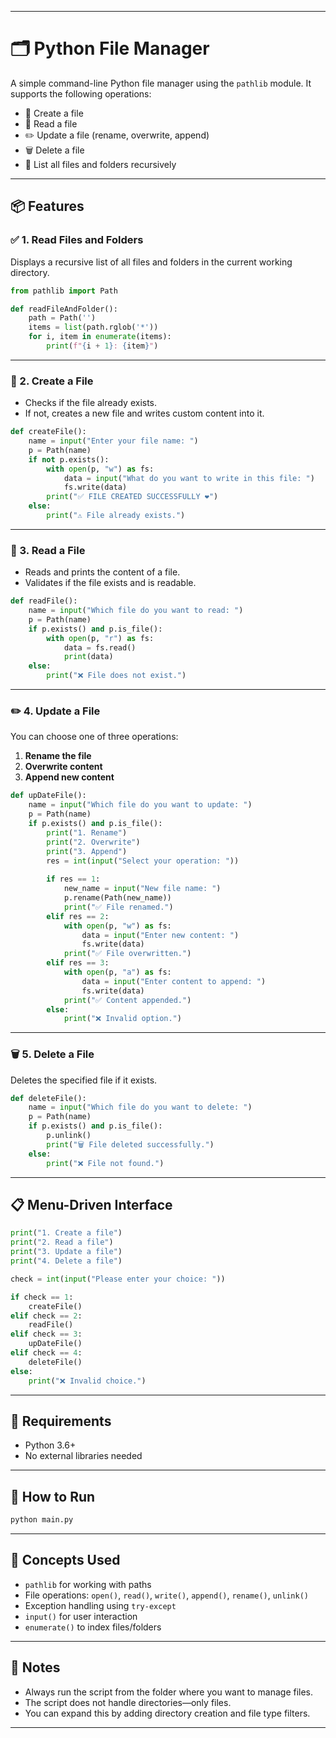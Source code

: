 
---

# 🗂️ Python File Manager

A simple command-line Python file manager using the `pathlib` module.
It supports the following operations:

* 📄 Create a file
* 📖 Read a file
* ✏️ Update a file (rename, overwrite, append)
* 🗑️ Delete a file
* 📂 List all files and folders recursively

---

## 📦 Features

### ✅ 1. Read Files and Folders

Displays a recursive list of all files and folders in the current working directory.

```python
from pathlib import Path

def readFileAndFolder():
    path = Path('')
    items = list(path.rglob('*'))
    for i, item in enumerate(items):
        print(f"{i + 1}: {item}")
```

---

### 📝 2. Create a File

* Checks if the file already exists.
* If not, creates a new file and writes custom content into it.

```python
def createFile():
    name = input("Enter your file name: ")
    p = Path(name)
    if not p.exists():
        with open(p, "w") as fs:
            data = input("What do you want to write in this file: ")
            fs.write(data)
        print("✅ FILE CREATED SUCCESSFULLY ❤")
    else:
        print("⚠️ File already exists.")
```

---

### 📖 3. Read a File

* Reads and prints the content of a file.
* Validates if the file exists and is readable.

```python
def readFile():
    name = input("Which file do you want to read: ")
    p = Path(name)
    if p.exists() and p.is_file():
        with open(p, "r") as fs:
            data = fs.read()
            print(data)
    else:
        print("❌ File does not exist.")
```

---

### ✏️ 4. Update a File

You can choose one of three operations:

1. **Rename the file**
2. **Overwrite content**
3. **Append new content**

```python
def upDateFile():
    name = input("Which file do you want to update: ")
    p = Path(name)
    if p.exists() and p.is_file():
        print("1. Rename")
        print("2. Overwrite")
        print("3. Append")
        res = int(input("Select your operation: "))
        
        if res == 1:
            new_name = input("New file name: ")
            p.rename(Path(new_name))
            print("✅ File renamed.")
        elif res == 2:
            with open(p, "w") as fs:
                data = input("Enter new content: ")
                fs.write(data)
            print("✅ File overwritten.")
        elif res == 3:
            with open(p, "a") as fs:
                data = input("Enter content to append: ")
                fs.write(data)
            print("✅ Content appended.")
        else:
            print("❌ Invalid option.")
```

---

### 🗑️ 5. Delete a File

Deletes the specified file if it exists.

```python
def deleteFile():
    name = input("Which file do you want to delete: ")
    p = Path(name)
    if p.exists() and p.is_file():
        p.unlink()
        print("🗑️ File deleted successfully.")
    else:
        print("❌ File not found.")
```

---

## 📋 Menu-Driven Interface

```python
print("1. Create a file")
print("2. Read a file")
print("3. Update a file")
print("4. Delete a file")

check = int(input("Please enter your choice: "))

if check == 1:
    createFile()
elif check == 2:
    readFile()
elif check == 3:
    upDateFile()
elif check == 4:
    deleteFile()
else:
    print("❌ Invalid choice.")
```

---

## 🧰 Requirements

* Python 3.6+
* No external libraries needed

---

## 🚀 How to Run

```bash
python main.py
```

---

## 🧠 Concepts Used

* `pathlib` for working with paths
* File operations: `open()`, `read()`, `write()`, `append()`, `rename()`, `unlink()`
* Exception handling using `try-except`
* `input()` for user interaction
* `enumerate()` to index files/folders

---

## 📌 Notes

* Always run the script from the folder where you want to manage files.
* The script does not handle directories—only files.
* You can expand this by adding directory creation and file type filters.

---


